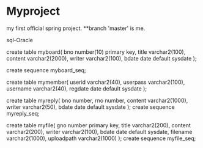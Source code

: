 # Myproject
my first official spring project.
**branch 'master' is me.

sql-Oracle

create table myboard(
  bno number(10) primary key,
  title varchar2(100),
  content varchar2(2000),
  writer varchar2(100),
  bdate date default sysdate
  );
  
create sequence myboard_seq;

create table mymember(
  userid varchar2(40),
  userpass varchar2(100),
  username varchar2(40),
  regdate date default sysdate
  );
  
create table myreply(
  bno number,
  rno number,
  content varchar2(1000),
  writer varchar2(50),
  bdate date default sysdate
  );
create sequence myreply_seq;

create table myfile(
  gno number primary key,
  title varchar2(200),
  content varchar2(200),
  writer varchar2(100),
  bdate date default sysdate,
  filename varchar2(1000),
  uploadpath varchar2(1000)
  );
create sequence myfile_seq;



